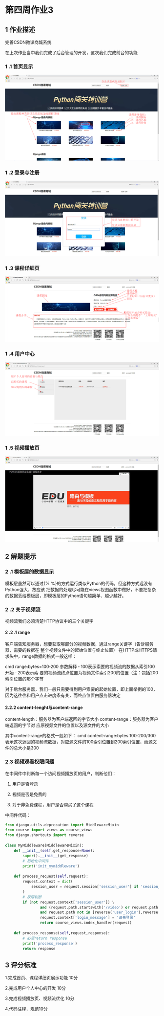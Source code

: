 # 第四周作业3

## 1 作业描述

完善CSDN微课商城系统

在上次作业当中我们完成了后台管理的开发，这次我们完成前台的功能

### 1 .1 首页显示

![aaaaaaaaaa](../img/C_Users_hq0749a_Desktop_作业_第四周作业3.pdf_img1.png)

### 1 .2 登录与注册

![aaaaaaaaaa](../img/C_Users_hq0749a_Desktop_作业_第四周作业3.pdf_img2.png)

### 1 .3 课程详细页

![aaaaaaaaaa](../img/C_Users_hq0749a_Desktop_作业_第四周作业3.pdf_img3.png)

### 1 .4 用户中心

 ![aaaaaaaaaa](../img/C_Users_hq0749a_Desktop_作业_第四周作业3.pdf_img4.png)

### 1 .5 视频播放页

 ![aaaaaaaaaa](../img/C_Users_hq0749a_Desktop_作业_第四周作业3.pdf_img5.png)

## 2 解题提示

### 2 .1 模板层的数据显示

模板层虽然可以通过{% %}的方式运行类似Python的代码，但这种方式远没有Python强大，故应该 把数据的处理尽可能在views视图函数中做好，不要把复杂的数据丢给模板层，即模板层的Python语句越简单、越少越好。

### 2 .2 关于视频流

视频流我们必须清楚HTTP协议中的三个关键字

#### 2 .2 .1 range

客户端告知服务器，想要获取哪部分的视频数据，通过range关键字（告诉服务器，需要的数据在 整个视频文件中的起始位置与终止位置） 在HTTP或HTTPS请求头中，range数据的格式一般这样： 

cmd range:bytes=100‐200 参数解释 ‐ 100表示索要的视频流的数据从索引100开始 ‐ 200表示索 要的视频流终点位置为视频文件索引200的位置（注：包括200索引位置的那个字节

对于后台服务器，我们一般只需要得到用户索要的起始位置，即上面举例的100，因为这往往和用户点击进度条有关，而终点位置由服务器决定 

#### 2.2.2 content‐lenght与content‐range

content‐length：服务器为客户端返回的字节大小 content‐range：服务器为客户端返回的字节对 应原视频文件的位置以及源文件的大小 

其中content‐range的格式一般如下： cmd content‐range:bytes 100‐200/300 表示这次返回的视频流数据，对应源文件的100索引位置到200索引位置，而源文件的总大小是300

### 2.3 视频观看权限问题

在中间件中判断每一个访问视频播放页的用户，判断他们： 

1. 用户是否登录 
2. 视频是否是免费的 

3. 对于非免费课程，用户是否购买了这个课程 

中间件代码：

```python
from django.utils.deprecation import MiddlewareMixin
from course import views as course_views
from django.shortcuts import reverse

class MyMiddleware(MiddlewareMixin):
    def __init__(self,get_response=None):
        super().__init__(get_response)
        # 初始化中间件
        print('init_mymiddleware')

    def process_request(self,request):
        request.context = dict(
            session_user = request.session['session_user'] if 'session_user' in request.session.keys() else None
        )
        # 权限判断
        if (not request.context['session_user']) \
                and (request.path.startswith('/video') or request.path.startswith('/user')) \
                and request.path not in [reverse('user_login'),reverse('user_register')]:
                request.context['login_message'] = '请先登录'
                return course_views.index_handler(request)

    def process_response(self,request,response):
        # 必须return response
        print('process_response')
        return response
```

## 3 评分标准

  1.完成首页、课程详细页展示功能  10分

  2.完成用户个人中心的开发  10分

  3.完成视频播放页、视频流优化  10分

  4.代码注释，规范10分

 